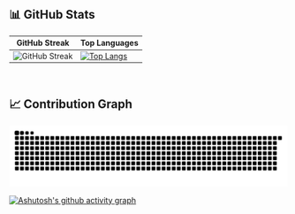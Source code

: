 ## 📊 GitHub Stats

| GitHub Streak | Top Languages |
|--------------|--------------|
| ![GitHub Streak](https://streak-stats.demolab.com?user=KrishKorat&theme=dark) | [![Top Langs](https://github-readme-stats.vercel.app/api/top-langs/?username=KrishKorat&theme=dark&layout=compact)](https://github.com/anuraghazra/github-readme-stats)



<br />

## 📈 Contribution Graph

<picture>
  <source media="(prefers-color-scheme: dark)" srcset="https://raw.githubusercontent.com/KrishKorat/KrishKorat/output/github-snake-dark.svg" />
  <source media="(prefers-color-scheme: light)" srcset="https://raw.githubusercontent.com/KrishKorat/KrishKorat/output/github-snake.svg" />
  <img alt="github-snake" src="https://raw.githubusercontent.com/KrishKorat/KrishKorat/output/github-snake.svg" />
</picture>

[![Ashutosh's github activity graph](https://github-readme-activity-graph.vercel.app/graph?username=KrishKorat&theme=xcode)](https://github.com/ashutosh00710/github-readme-activity-graph)
